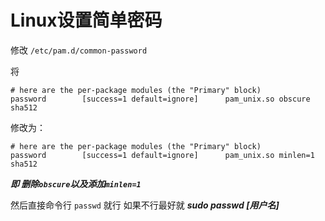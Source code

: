 # Linux设置简单密码

修改  `/etc/pam.d/common-password`

将

    # here are the per-package modules (the "Primary" block)
    password        [success=1 default=ignore]      pam_unix.so obscure sha512


修改为：

    # here are the per-package modules (the "Primary" block)
    password        [success=1 default=ignore]      pam_unix.so minlen=1 sha512

***即 删除`obscure`以及添加`minlen=1`***

然后直接命令行 `passwd` 就行
如果不行最好就 ***sudo passwd [用户名]***